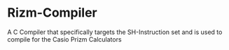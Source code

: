 # Rizm-Compiler
A C Compiler that specifically targets the SH-Instruction set and is used to compile for the Casio Prizm Calculators
